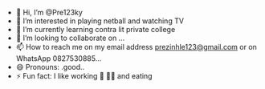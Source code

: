 - 👋 Hi, I’m @Pre123ky
- 👀 I’m interested in playing netball and watching TV 
- 🌱 I’m currently learning contra lit private college 
- 💞️ I’m looking to collaborate on ...
- 📫 How to reach me on my email address prezinhle123@gmail.com or on WhatsApp 0827530885...
- 😄 Pronouns: .good..
- ⚡ Fun fact: I like working 💪 👷‍♀️ and eating 

<!---
Pre123ky/Pre123ky is a ✨ special ✨ repository because its `README.md` (this file) appears on your GitHub profile.
You can click the Preview link to take a look at your changes.
--->
